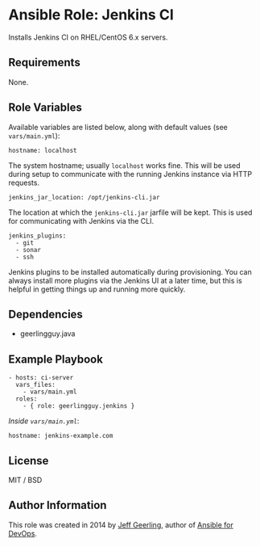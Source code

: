 # Ansible Role: Jenkins CI

Installs Jenkins CI on RHEL/CentOS 6.x servers.

## Requirements

None.

## Role Variables

Available variables are listed below, along with default values (see `vars/main.yml`):

    hostname: localhost

The system hostname; usually `localhost` works fine. This will be used during setup to communicate with the running Jenkins instance via HTTP requests.

    jenkins_jar_location: /opt/jenkins-cli.jar

The location at which the `jenkins-cli.jar` jarfile will be kept. This is used for communicating with Jenkins via the CLI.

    jenkins_plugins:
      - git
      - sonar
      - ssh

Jenkins plugins to be installed automatically during provisioning. You can always install more plugins via the Jenkins UI at a later time, but this is helpful in getting things up and running more quickly.

## Dependencies

  - geerlingguy.java

## Example Playbook

    - hosts: ci-server
      vars_files:
        - vars/main.yml
      roles:
        - { role: geerlingguy.jenkins }

*Inside `vars/main.yml`*:

    hostname: jenkins-example.com

## License

MIT / BSD

## Author Information

This role was created in 2014 by [Jeff Geerling](http://jeffgeerling.com/), author of [Ansible for DevOps](http://ansiblefordevops.com/).
